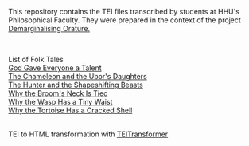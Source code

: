 <p> This repository contains the TEI files transcribed by students at HHU's Philosophical Faculty. They were prepared in the context of the project <a href="https://blogs.phil.hhu.de/ctsdus/" target="blank"> Demarginalising Orature. </a> </p> <br>
<p> List of Folk Tales <br>
<a href="https://centrefortranslationstudies.github.io/KONKOMBA/html_sose22/God_gave_everyone_a_talent.html" target="_blank">God Gave Everyone a Talent</a> <br>
<a href="https://centrefortranslationstudies.github.io/KONKOMBA/html_sose22/The_Chameleon_and_Ubors_daughters.html" target="_blank">The Chameleon and the Ubor's Daughters</a> <br>
<a href="https://centrefortranslationstudies.github.io/KONKOMBA/html_sose22/The_Hunter_and_the_Shapeshifting_beasts.html" target="_blank">The Hunter and the Shapeshifting Beasts</a> <br>
<a href="https://centrefortranslationstudies.github.io/KONKOMBA/html_sose22/Why_the_Brooms_Neck_is_Tied.html" target="_blank">Why the Broom's Neck Is Tied</a><br>
<a href="https://centrefortranslationstudies.github.io/KONKOMBA/html_sose22/Why_the_Wasp_has_a_tiny_Waist.html" target="_blank">Why the Wasp Has a Tiny Waist</a><br>
<a href="https://centrefortranslationstudies.github.io/KONKOMBA/html_sose22/Why_the_tortoise_has_a_cracked_shell.html" target="_blank">Why the Tortoise Has a Cracked Shell</a><br></p>
<br>
TEI to HTML transformation with <a href="https://github.com/Stoneberry/TEITransformer" target="_blank">TEITransformer</a>
